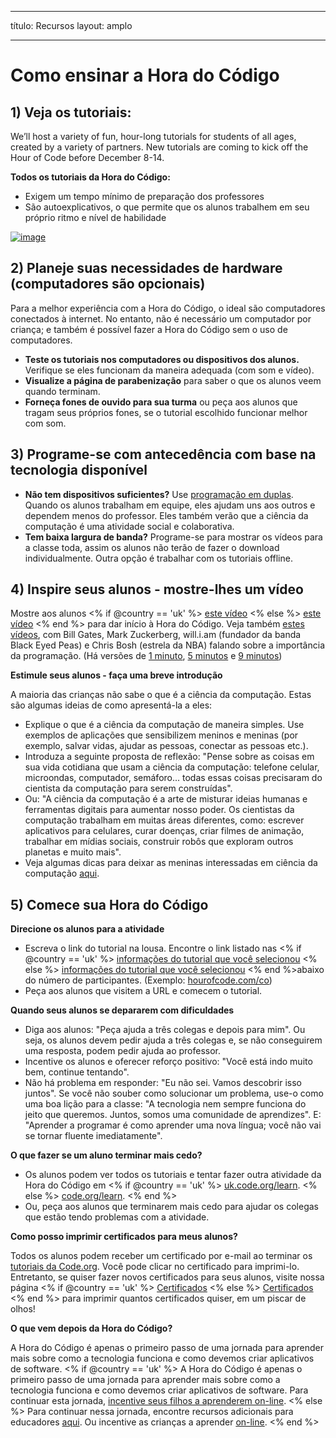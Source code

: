 * * *

título: Recursos layout: amplo

* * *

# Como ensinar a Hora do Código

## 1) Veja os tutoriais:

We’ll host a variety of fun, hour-long tutorials for students of all ages, created by a variety of partners. New tutorials are coming to kick off the Hour of Code before December 8-14.

**Todos os tutoriais da Hora do Código:**

  * Exigem um tempo mínimo de preparação dos professores
  * São autoexplicativos, o que permite que os alunos trabalhem em seu próprio ritmo e nível de habilidade

[![image](http://code.org/images/tutorials.png)](http://code.org/learn)

## 2) Planeje suas necessidades de hardware (computadores são opcionais)

Para a melhor experiência com a Hora do Código, o ideal são computadores conectados à internet. No entanto, não é necessário um computador por criança; e também é possível fazer a Hora do Código sem o uso de computadores.

  * **Teste os tutoriais nos computadores ou dispositivos dos alunos.** Verifique se eles funcionam da maneira adequada (com som e vídeo).
  * **Visualize a página de parabenização** para saber o que os alunos veem quando terminam. 
  * **Forneça fones de ouvido para sua turma** ou peça aos alunos que tragam seus próprios fones, se o tutorial escolhido funcionar melhor com som.

## 3) Programe-se com antecedência com base na tecnologia disponível

  * **Não tem dispositivos suficientes?** Use [programação em duplas](http://www.ncwit.org/resources/pair-programming-box-power-collaborative-learning). Quando os alunos trabalham em equipe, eles ajudam uns aos outros e dependem menos do professor. Eles também verão que a ciência da computação é uma atividade social e colaborativa.
  * **Tem baixa largura de banda?** Programe-se para mostrar os vídeos para a classe toda, assim os alunos não terão de fazer o download individualmente. Outra opção é trabalhar com os tutoriais offline.

## 4) Inspire seus alunos - mostre-lhes um vídeo

Mostre aos alunos <% if @country == 'uk' %> [este vídeo](https://www.youtube.com/watch?v=96B5-JGA9EQ) <% else %> [este vídeo](http://www.youtube.com/watch?v=FC5FbmsH4fw) <% end %> para dar início à Hora do Código. Veja também [estes vídeos](http://youtube.com/codeorg), com Bill Gates, Mark Zuckerberg, will.i.am (fundador da banda Black Eyed Peas) e Chris Bosh (estrela da NBA) falando sobre a importância da programação. (Há versões de [1 minuto](https://www.youtube.com/watch?v=qYZF6oIZtfc), [5 minutos](https://www.youtube.com/watch?v=nKIu9yen5nc) e [9 minutos](https://www.youtube.com/watch?v=dU1xS07N-FA))

**Estimule seus alunos - faça uma breve introdução**

A maioria das crianças não sabe o que é a ciência da computação. Estas são algumas ideias de como apresentá-la a eles:

  * Explique o que é a ciência da computação de maneira simples. Use exemplos de aplicações que sensibilizem meninos e meninas (por exemplo, salvar vidas, ajudar as pessoas, conectar as pessoas etc.).
  * Introduza a seguinte proposta de reflexão: "Pense sobre as coisas em sua vida cotidiana que usam a ciência da computação: telefone celular, microondas, computador, semáforo... todas essas coisas precisaram do cientista da computação para serem construídas".
  * Ou: "A ciência da computação é a arte de misturar ideias humanas e ferramentas digitais para aumentar nosso poder. Os cientistas da computação trabalham em muitas áreas diferentes, como: escrever aplicativos para celulares, curar doenças, criar filmes de animação, trabalhar em mídias sociais, construir robôs que exploram outros planetas e muito mais".
  * Veja algumas dicas para deixar as meninas interessadas em ciência da computação [aqui](http://code.org/girls). 

## 5) Comece sua Hora do Código

**Direcione os alunos para a atividade**

  * Escreva o link do tutorial na lousa. Encontre o link listado nas <% if @country == 'uk' %> [informações do tutorial que você selecionou](http://uk.code.org/learn) <% else %> [informações do tutorial que você selecionou](http://code.org/learn) <% end %>abaixo do número de participantes. (Exemplo: [hourofcode.com/co](http://code.org/learn)) 
  * Peça aos alunos que visitem a URL e comecem o tutorial.

**Quando seus alunos se depararem com dificuldades**

  * Diga aos alunos: "Peça ajuda a três colegas e depois para mim". Ou seja, os alunos devem pedir ajuda a três colegas e, se não conseguirem uma resposta, podem pedir ajuda ao professor.
  * Incentive os alunos e oferecer reforço positivo: "Você está indo muito bem, continue tentando".
  * Não há problema em responder: "Eu não sei. Vamos descobrir isso juntos". Se você não souber como solucionar um problema, use-o como uma boa lição para a classe: "A tecnologia nem sempre funciona do jeito que queremos. Juntos, somos uma comunidade de aprendizes". E: "Aprender a programar é como aprender uma nova língua; você não vai se tornar fluente imediatamente".

**O que fazer se um aluno terminar mais cedo?**

  * Os alunos podem ver todos os tutoriais e tentar fazer outra atividade da Hora do Código em <% if @country == 'uk' %> [uk.code.org/learn](http://uk.code.org/learn). <% else %> [code.org/learn](http://code.org/learn). <% end %> 
  * Ou, peça aos alunos que terminarem mais cedo para ajudar os colegas que estão tendo problemas com a atividade.

**Como posso imprimir certificados para meus alunos?**

Todos os alunos podem receber um certificado por e-mail ao terminar os [tutoriais da Code.org](http://studio.code.org). Você pode clicar no certificado para imprimi-lo. Entretanto, se quiser fazer novos certificados para seus alunos, visite nossa página <% if @country == 'uk' %> [Certificados](http://uk.code.org/certificates) <% else %> [Certificados](http://code.org/certificates) <% end %> para imprimir quantos certificados quiser, em um piscar de olhos!

**O que vem depois da Hora do Código?**

A Hora do Código é apenas o primeiro passo de uma jornada para aprender mais sobre como a tecnologia funciona e como devemos criar aplicativos de software. <% if @country == 'uk' %> A Hora do Código é apenas o primeiro passo de uma jornada para aprender mais sobre como a tecnologia funciona e como devemos criar aplicativos de software. Para continuar esta jornada, [incentive seus filhos a aprenderem on-line](http://uk.code.org/learn/beyond). <% else %> Para continuar nessa jornada, encontre recursos adicionais para educadores [aqui](http://code.org/educate). Ou incentive as crianças a aprender [on-line](http://code.org/learn/beyond). <% end %>